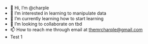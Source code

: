 - 👋 Hi, I’m @charple
- 👀 I’m interested in learning to manipulate data
- 🌱 I’m currently learning how to start learning
- 💞️ I’m looking to collaborate on tbd
- 📫 How to reach me through email at themrcharple@gmail.com
- Test 1

<!---
charple/charple is a ✨ special ✨ repository because its `README.md` (this file) appears on your GitHub profile.
You can click the Preview link to take a look at your changes.
--->
